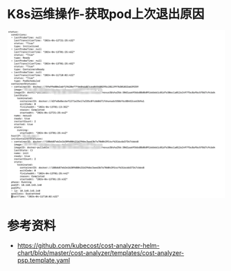 # K8s运维操作-获取pod上次退出原因



![Snipaste_2024-04-16_09-58-00](images/Snipaste_2024-04-16_09-58-00.png)



# 参考资料

- https://github.com/kubecost/cost-analyzer-helm-chart/blob/master/cost-analyzer/templates/cost-analyzer-psp.template.yaml